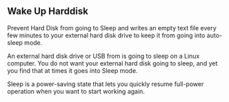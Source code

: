 ## Wake Up Harddisk

Prevent Hard Disk from going to Sleep and writes an empty text file every few minutes
to your external hard disk drive to keep it from going into auto-sleep mode.

An external hard disk drive or USB from is going to sleep on a Linux computer.
You do not want your external hard disk going to sleep,
and yet you find that at times it goes into Sleep mode.

Sleep is a power-saving state that lets you quickly resume full-power operation when you want to start working again.
